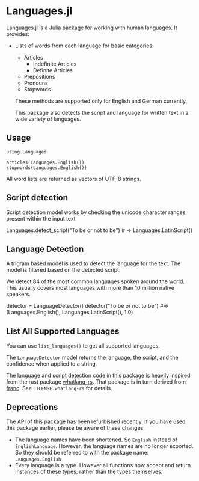 # Languages.jl

Languages.jl is a Julia package for working with human languages. It provides:

* Lists of words from each language for basic categories:
	* Articles
		* Indefinite Articles
		* Definite Articles
	* Prepositions
	* Pronouns
	* Stopwords

	These methods are supported only for English and German currently.

	This package also detects the script and language for written text in a wide variety of languages.  

## Usage

	using Languages

	articles(Languages.English())
	stopwords(Languages.English())

All word lists are returned as vectors of UTF-8 strings.

## Script detection

Script detection model works by checking the unicode character ranges present within
the input text

  Languages.detect_script("To be or not to be") # => Languages.LatinScript()

## Language Detection

A trigram based model is used to detect the language for the text. The model is
filtered based on the detected script.

We detect 84 of the most common languages spoken around the world. This usually
covers most languages with more than 10 million native speakers.

  detector = LanguageDetector()
  detector("To be or not to be") #=>  (Languages.English(), Languages.LatinScript(), 1.0)
  
## List All Supported Languages
You can use `list_languages()` to get all supported languages.

The `LanguageDetector` model returns the language, the script, and the confidence when applied to a string.

The language and script detection code in this package is heavily inspired from  the rust package [whatlang-rs](https://github.com/greyblake/whatlang-rs). That package is in turn derived from [franc](https://github.com/wooorm/franc). See `LICENSE.whatlang-rs` for details.

## Deprecations

The API of this package has been refurbished recently. If you have used this package earlier,
please be aware of these changes.

  * The language names have been shortened. So `English` instead of `EnglishLanguage`. However, the language names are no longer exported. So they should be referred to with the package name: `Languages.English`
  * Every language is a type. However all functions now accept and return instances of these types, rather than the types themselves.

